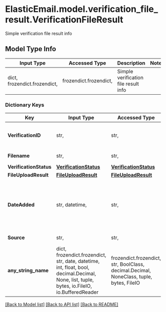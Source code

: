 # ElasticEmail.model.verification_file_result.VerificationFileResult

Simple verification file result info

## Model Type Info
Input Type | Accessed Type | Description | Notes
------------ | ------------- | ------------- | -------------
dict, frozendict.frozendict,  | frozendict.frozendict,  | Simple verification file result info | 

### Dictionary Keys
Key | Input Type | Accessed Type | Description | Notes
------------ | ------------- | ------------- | ------------- | -------------
**VerificationID** | str,  | str,  | Identifier of this verification result | [optional] 
**Filename** | str,  | str,  | Origin file name | [optional] 
**VerificationStatus** | [**VerificationStatus**](VerificationStatus.md) | [**VerificationStatus**](VerificationStatus.md) |  | [optional] 
**FileUploadResult** | [**FileUploadResult**](FileUploadResult.md) | [**FileUploadResult**](FileUploadResult.md) |  | [optional] 
**DateAdded** | str, datetime,  | str,  | Date of creation in YYYY-MM-DDThh:ii:ss format | [optional] value must conform to RFC-3339 date-time
**Source** | str,  | str,  | Origin file extension | [optional] 
**any_string_name** | dict, frozendict.frozendict, str, date, datetime, int, float, bool, decimal.Decimal, None, list, tuple, bytes, io.FileIO, io.BufferedReader | frozendict.frozendict, str, BoolClass, decimal.Decimal, NoneClass, tuple, bytes, FileIO | any string name can be used but the value must be the correct type | [optional]

[[Back to Model list]](../../README.md#documentation-for-models) [[Back to API list]](../../README.md#documentation-for-api-endpoints) [[Back to README]](../../README.md)

